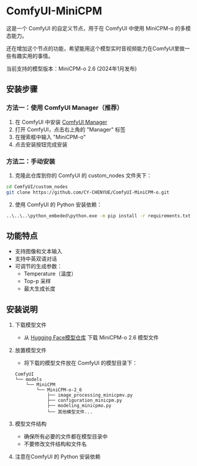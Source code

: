# ComfyUI-MiniCPM

这是一个 ComfyUI 的自定义节点，用于在 ComfyUI 中使用 MiniCPM-o 的多模态能力。

还在增加这个节点的功能，希望能用这个模型实时音视频能力在ComfyUI里做一些有趣实用的事情。

当前支持的模型版本：MiniCPM-o 2.6 (2024年1月发布)


## 安装步骤

### 方法一：使用 ComfyUI Manager（推荐）

1. 在 ComfyUI 中安装 [ComfyUI Manager](https://github.com/ltdrdata/ComfyUI-Manager)
2. 打开 ComfyUI，点击右上角的 "Manager" 标签
3. 在搜索框中输入 "MiniCPM-o"
4. 点击安装按钮完成安装

### 方法二：手动安装

1. 克隆此仓库到你的 ComfyUI 的 custom_nodes 文件夹下：
```bash
cd ComfyUI/custom_nodes
git clone https://github.com/CY-CHENYUE/ComfyUI-MiniCPM-o.git
```

2. 使用 ComfyUI 的 Python 安装依赖：

```bash
..\..\..\python_embeded\python.exe -m pip install -r requirements.txt
```

## 功能特点

- 支持图像和文本输入
- 支持中英双语对话
- 可调节的生成参数：
  - Temperature（温度）
  - Top-p 采样
  - 最大生成长度

## 安装说明

1. 下载模型文件
   - 从 [Hugging Face模型仓库](https://huggingface.co/openbmb/MiniCPM-o-2_6) 下载 MiniCPM-o 2.6 模型文件

2. 放置模型文件
   - 将下载的模型文件放在 ComfyUI 的模型目录下：
   ```
   ComfyUI
   └── models
       └── MiniCPM
           └── MiniCPM-o-2_6
               ├── image_processing_minicpmv.py
               ├── configuration_minicpm.py
               ├── modeling_minicpmo.py
               └── 其他模型文件...
   ```

3. 模型文件结构
   - 确保所有必要的文件都在模型目录中
   - 不要修改文件结构和文件名

4. 注意在ComfyUI 的 Python 安装依赖